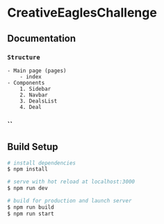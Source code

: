 # CreativeEaglesChallenge

## Documentation

### `Structure`
    - Main page (pages)
        - index
    - Components
        1. Sidebar
        2. Navbar
        3. DealsList
        4. Deal

### ``

## Build Setup

```bash
# install dependencies
$ npm install

# serve with hot reload at localhost:3000
$ npm run dev

# build for production and launch server
$ npm run build
$ npm run start
```